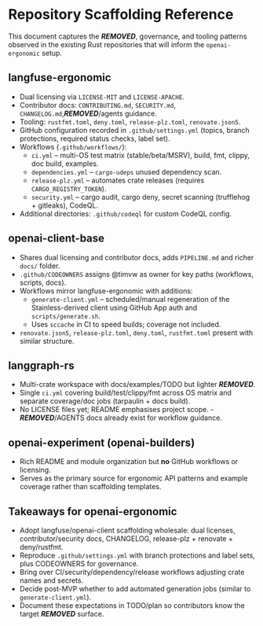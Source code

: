 # Repository Scaffolding Reference

This document captures the ***REMOVED***, governance, and tooling patterns observed in the existing Rust repositories that will inform the `openai-ergonomic` setup.

## langfuse-ergonomic
- Dual licensing via `LICENSE-MIT` and `LICENSE-APACHE`.
- Contributor docs: `CONTRIBUTING.md`, `SECURITY.md`, `CHANGELOG.md`,***REMOVED***/agents guidance.
- Tooling: `rustfmt.toml`, `deny.toml`, `release-plz.toml`, `renovate.json5`.
- GitHub configuration recorded in `.github/settings.yml` (topics, branch protections, required status checks, label set).
- Workflows (`.github/workflows/`):
  - `ci.yml` – multi-OS test matrix (stable/beta/MSRV), build, fmt, clippy, doc build, examples.
  - `dependencies.yml` – `cargo-udeps` unused dependency scan.
  - `release-plz.yml` – automates crate releases (requires `CARGO_REGISTRY_TOKEN`).
  - `security.yml` – cargo audit, cargo deny, secret scanning (trufflehog + gitleaks), CodeQL.
- Additional directories: `.github/codeql` for custom CodeQL config.

## openai-client-base
- Shares dual licensing and contributor docs, adds `PIPELINE.md` and richer `docs/` folder.
- `.github/CODEOWNERS` assigns @timvw as owner for key paths (workflows, scripts, docs).
- Workflows mirror langfuse-ergonomic with additions:
  - `generate-client.yml` – scheduled/manual regeneration of the Stainless-derived client using GitHub App auth and `scripts/generate.sh`.
  - Uses `sccache` in CI to speed builds; coverage not included.
- `renovate.json5`, `release-plz.toml`, `deny.toml`, `rustfmt.toml` present with similar structure.

## langgraph-rs
- Multi-crate workspace with docs/examples/TODO but lighter ***REMOVED***.
- Single `ci.yml` covering build/test/clippy/fmt across OS matrix and separate coverage/doc jobs (tarpaulin + docs build).
- No LICENSE files yet; README emphasises project scope.
-***REMOVED***/AGENTS docs already exist for workflow guidance.

## openai-experiment (openai-builders)
- Rich README and module organization but **no** GitHub workflows or licensing.
- Serves as the primary source for ergonomic API patterns and example coverage rather than scaffolding templates.

## Takeaways for openai-ergonomic
- Adopt langfuse/openai-client scaffolding wholesale: dual licenses, contributor/security docs, CHANGELOG, release-plz + renovate + deny/rustfmt.
- Reproduce `.github/settings.yml` with branch protections and label sets, plus CODEOWNERS for governance.
- Bring over CI/security/dependency/release workflows adjusting crate names and secrets.
- Decide post-MVP whether to add automated generation jobs (similar to `generate-client.yml`).
- Document these expectations in TODO/plan so contributors know the target ***REMOVED*** surface.
